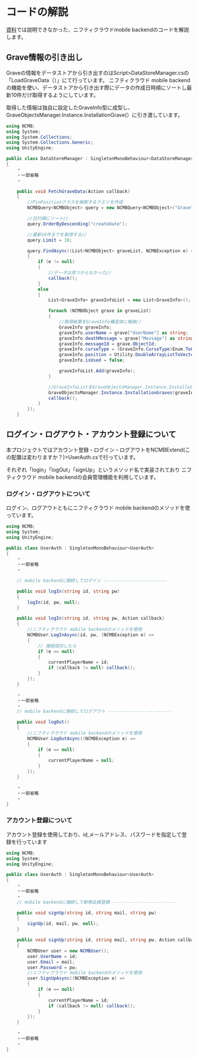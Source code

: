 # コードの解説

[資料](リンクを貼る予定)では説明できなかった、ニフティクラウドmobile backendのコードを解説します。

## Grave情報の引き出し

Graveの情報をデータストアから引き出すのはScript>DataStoreManager.csの「LoadGraveData（）」にて行っています。
ニフティクラウド mobile backendの機能を使い、データストアから引き出す際にデータの作成日時順にソートし最新10件だけ取得するようにしています。

取得した情報は独自に設定したGraveInfo型に成型し、
GraveObjectsManager.Instance.InstallationGrave(）に引き渡しています。


```csharp:DataStoreManager.cs
using NCMB;
using System;
using System.Collections;
using System.Collections.Generic;
using UnityEngine;

public class DataStoreManager : SingletonMonoBehaviour<DataStoreManager>
{
    ・
    ・一部省略
    ・

    public void FetchGraveData(Action callback)
    {
        //PinPositionクラスを検索するクエリを作成
        NCMBQuery<NCMBObject> query = new NCMBQuery<NCMBObject>("Grave");

        //日付順にソート//
        query.OrderByDescending("createDate");

        //最新10件までを取得する//
        query.Limit = 10;

        query.FindAsync((List<NCMBObject> graveList, NCMBException e) =>
        {
            if (e != null)
            {
                //データは見つからなかった//
                callback();
            }
            else
            {
                List<GraveInfo> graveInfoList = new List<GraveInfo>();

                foreach (NCMBObject grave in graveList)
                {
                    //取得結果をGraveInfo構造体に格納//
                    GraveInfo graveInfo;
                    graveInfo.userName = grave["UserName"] as string;
                    graveInfo.deathMessage = grave["Message"] as string;
                    graveInfo.messageId = grave.ObjectId;
                    graveInfo.curseType = (GraveInfo.CurseType)Enum.ToObject(typeof(GraveInfo.CurseType), grave["CurseType"]);
                    graveInfo.position = Utility.DoubleArrayListToVector3(grave["Position"] as ArrayList);
                    graveInfo.isUsed = false;

                    graveInfoList.Add(graveInfo);
                }

                //GraveInfoListをGraveObjectsManager.Instance.InstallationGraves()に引き渡し//
                GraveObjectsManager.Instance.InstallationGraves(graveInfoList);
                callback();
            }
        });
    }
```

## ログイン・ログアウト・アカウント登録について

本プロジェクトではアカウント登録・ログイン・ログアウトをNCMBExtend(この配置は変わりますか？)>UserAuth.csで行っています。

それぞれ「login」「logOut」「signUp」というメソッド名で実装されており
ニフティクラウド mobile backendの会員管理機能を利用しています。

### ログイン・ログアウトについて

ログイン、ログアウトともにニフティクラウド mobile backendのメソッドを使っています。

```csharp:UserAuth.cs
using NCMB;
using System;
using UnityEngine;

public class UserAuth : SingletonMonoBehaviour<UserAuth>
{
    ・
    ・一部省略
    ・

    // mobile backendに接続してログイン ------------------------

    public void logIn(string id, string pw)
    {
        logIn(id, pw, null);
    }

    public void logIn(string id, string pw, Action callback)
    {
    	//ニフティクラウド mobile backendのメソッドを使用
        NCMBUser.LogInAsync(id, pw, (NCMBException e) =>
        {
            // 接続成功したら
            if (e == null)
            {
                currentPlayerName = id;
                if (callback != null) callback();
            }
        });
    }

    ・
    ・一部省略
    ・
    // mobile backendに接続してログアウト ------------------------

    public void logOut()
    {
    	//ニフティクラウド mobile backendのメソッドを使用
        NCMBUser.LogOutAsync((NCMBException e) =>
        {
            if (e == null)
            {
                currentPlayerName = null;
            }
        });
    }

    ・
    ・一部省略
    ・
}
```

### アカウント登録について

アカウント登録を使用しており、id,メールアドレス、パスワードを指定して登録を行っています

```csharp:UserAuth.cs
using NCMB;
using System;
using UnityEngine;

public class UserAuth : SingletonMonoBehaviour<UserAuth>
{
    ・
    ・一部省略
    ・
    // mobile backendに接続して新規会員登録 ------------------------

    public void signUp(string id, string mail, string pw)
    {
        signUp(id, mail, pw, null);
    }

    public void signUp(string id, string mail, string pw, Action callback)
    {
        NCMBUser user = new NCMBUser();
        user.UserName = id;
        user.Email = mail;
        user.Password = pw;
        //ニフティクラウド mobile backendのメソッドを使用
        user.SignUpAsync((NCMBException e) =>
        {
            if (e == null)
            {
                currentPlayerName = id;
                if (callback != null) callback();
            }
        });
    }

    ・
    ・一部省略
    ・
}
```
